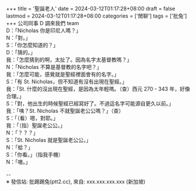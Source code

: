 +++
title = '聖誕老人'
date = 2024-03-12T01:17:28+08:00
draft = false
lastmod = 2024-03-12T01:17:28+08:00
categories = ['閒聊']
tags = ['批兔']
+++
公司同事 D 調來我們 team<br>
 D：「Nicholas 你是印尼人嗎？」<br>
 N：「對。」<br>
 S：「你怎麼知道的？」<br>
 D：「猜的。」<br>
我：「怎麼猜到的啊，太扯了。因為名字太基督教嗎？」<br>
 N：「Nicholas 不算是基督教的名字吧？」<br>
我：「怎麼可能，感覺就是聖經裡面會有的名字。」<br>
 S：「有 St. Nicholas，但不知道有沒有出現在聖經。」<br>
我：「St. 什麼的沒出現在聖經，是因為太年輕嗎。（查）西元 270 - 343 年，好像合理。」<br>
 S：「對，他出生的時候聖經已經寫好了。不過這名字可能源自更久以前。」<br>
我：「咦？St. Nicholas 不就聖誕老公公嗎？」（查）<br>
 S：「（看）嗯，對耶。」<br>
我：「（指）聖誕老公公。」<br>
 N：「？？？」<br>
 S：「St. Nicholas 就是聖誕老公公。」<br>
 N：「蛤？」<br>
 S：「你看。」（指我手機）<br>
 N：「嗷。」<br>
<br>
--<br>
※ 發信站: 批踢踢兔(ptt2.cc), 來自: xxx.xxx.xxx.xxx (新加坡)<br>
